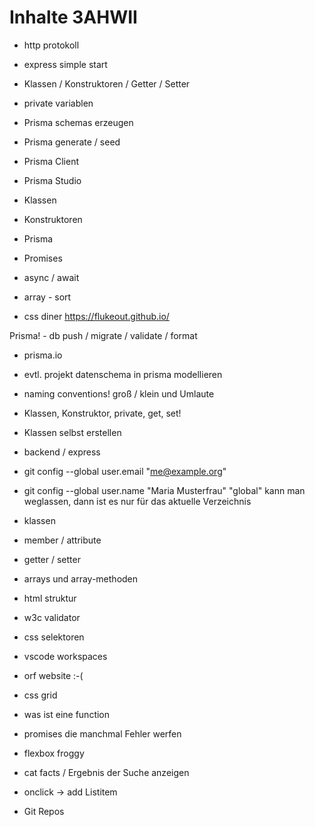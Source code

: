 # Inhalte 3AHWII

- http protokoll
- express simple start

- Klassen / Konstruktoren / Getter / Setter
- private variablen
- Prisma schemas erzeugen

- Prisma generate / seed
- Prisma Client
- Prisma Studio

- Klassen
- Konstruktoren
- Prisma
- Promises
- async / await

- array - sort
- css diner <https://flukeout.github.io/>

Prisma! - db push / migrate / validate / format

- prisma.io
- evtl. projekt datenschema in prisma modellieren

- naming conventions! groß / klein und Umlaute
- Klassen, Konstruktor, private, get, set!

- Klassen selbst erstellen
- backend / express

- git config --global user.email "<me@example.org>"
- git config --global user.name "Maria Musterfrau"
    "global" kann man weglassen, dann ist es nur für das aktuelle Verzeichnis

- klassen
- member / attribute
- getter / setter

- arrays und array-methoden

- html struktur
- w3c validator
- css selektoren
- vscode workspaces

- orf website :-(
- css grid
- was ist eine function
- promises die manchmal Fehler werfen
- flexbox froggy

- cat facts / Ergebnis der Suche anzeigen
- onclick -> add Listitem
- Git Repos
